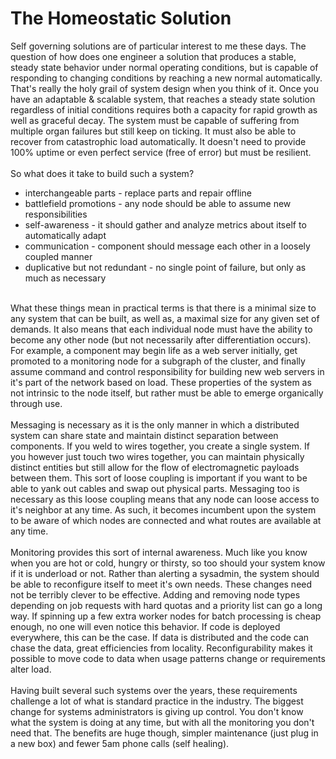 The Homeostatic Solution
========================

Self governing solutions are of particular interest to me these days. The question of how does one engineer a solution that produces a stable, steady state behavior under normal operating conditions, but is capable of responding to changing conditions by reaching a new normal automatically.  That&#39;s really the holy grail of system design when you think of it. Once you have an adaptable & scalable system, that reaches a steady state solution regardless of initial conditions requires both a capacity for rapid growth as well as graceful decay. The system must be capable of suffering from multiple organ failures but still keep on ticking. It must also be able to recover from catastrophic load automatically. It doesn&#39;t need to provide 100% uptime or even perfect service (free of error) but must be resilient. <br><br>So what does it take to build such a system?<ul><li>interchangeable parts - replace parts and repair offline</li><li>battlefield promotions - any node should be able to assume new responsibilities</li><li>self-awareness - it should gather and analyze metrics about itself to automatically adapt</li><li>communication - component should message each other in a loosely coupled manner</li><li>duplicative but not redundant - no single point of failure, but only as much as necessary</li></ul><br>What these things mean in practical terms is that there is a minimal size to any system that can be built, as well as, a maximal size for any given set of demands.  It also means that each individual node must have the ability to become any other node (but not necessarily after differentiation occurs).  For example, a component may begin life as a web server initially, get promoted to a monitoring node for a subgraph of the cluster, and finally assume command and control responsibility for building new web servers in it&#39;s part of the network based on load.  These properties of the system as not intrinsic to the node itself, but rather must be able to emerge organically through use. <br><br>Messaging is necessary as it is the only manner in which a distributed system can share state and maintain distinct separation between components. If you weld to wires together, you create a single system. If you however just touch two wires together, you can maintain physically distinct entities but still allow for the flow of electromagnetic payloads between them. This sort of loose coupling is important if you want to be able to yank out cables and swap out physical parts. Messaging too is necessary as this loose coupling means that any node can loose access to it&#39;s neighbor at any time. As such, it becomes incumbent upon the system to be aware of which nodes are connected and what routes are available at any time. <br><br>Monitoring provides this sort of internal awareness. Much like you know when you are hot or cold, hungry or thirsty, so too should your system know if it is underload or not. Rather than alerting a sysadmin, the system should be able to reconfigure itself to meet it&#39;s own needs. These changes need not be terribly clever to be effective. Adding and removing node types depending on job requests with hard quotas and a priority list can go a long way. If spinning up a few extra worker nodes for batch processing is cheap enough, no one will even notice this behavior. If code is deployed everywhere, this can be the case. If data is distributed and the code can chase the data, great efficiencies from locality. Reconfigurability makes it possible to move code to data when usage patterns change or requirements alter load. <br><br>Having built several such systems over the years, these requirements challenge a lot of what is standard practice in the industry. The biggest change for systems administrators is giving up control. You don&#39;t know what the system is doing at any time, but with all the monitoring you don&#39;t need that.  The benefits are huge though, simpler maintenance (just plug in a new box) and fewer 5am phone calls (self healing). <br>